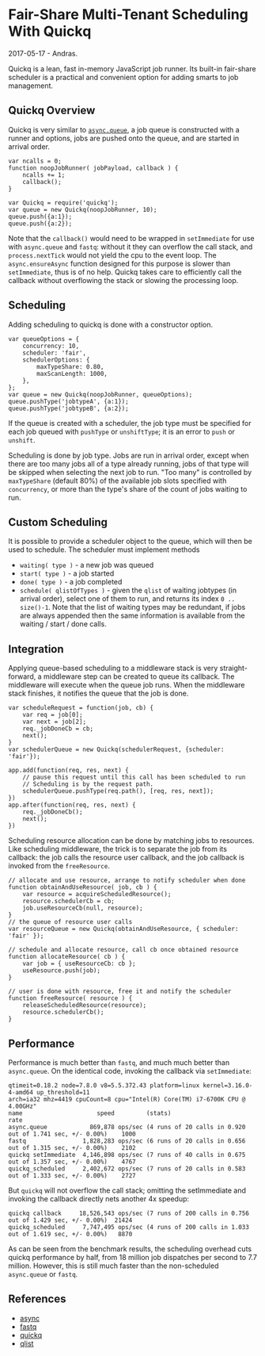 Fair-Share Multi-Tenant Scheduling With Quickq
==============================================
2017-05-17 - Andras.

Quickq is a lean, fast in-memory JavaScript job runner.  Its built-in fair-share
scheduler is a practical and convenient option for adding smarts to job management.


Quickq Overview
---------------

Quickq is very similar to [`async.queue`](https://npmjs.com/package/async), a job queue
is constructed with a runner and options, jobs are pushed onto the queue, and are
started in arrival order.

    var ncalls = 0;
    function noopJobRunner( jobPayload, callback ) {
        ncalls += 1;
        callback();
    }

    var Quickq = require('quickq');
    var queue = new Quickq(noopJobRunner, 10);
    queue.push({a:1});
    queue.push({a:2});

Note that the `callback()` would need to be wrapped in `setImmediate` for use with
`async.queue` and `fastq`: without it they can overflow the call stack, and
`process.nextTick` would not yield the cpu to the event loop.  The `async.ensureAsync`
function designed for this purpose is slower than `setImmediate`, thus is of no help.
Quickq takes care to efficiently call the callback without overflowing the stack or
slowing the processing loop.


Scheduling
----------

Adding scheduling to quickq is done with a constructor option.

    var queueOptions = {
        concurrency: 10,
        scheduler: 'fair',
        schedulerOptions: {
            maxTypeShare: 0.80,
            maxScanLength: 1000,
        },
    };
    var queue = new Quickq(noopJobRunner, queueOptions);
    queue.pushType('jobtypeA', {a:1});
    queue.pushType('jobtypeB', {a:2});

If the queue is created with a scheduler, the job type must be specified for each job
queued with `pushType` or `unshiftType`; it is an error to `push` or `unshift`.

Scheduling is done by job type.  Jobs are run in arrival order, except when there are
too many jobs all of a type already running, jobs of that type will be skipped when
selecting the next job to run.  "Too many" is controlled by `maxTypeShare` (default 80%)
of the available job slots specified with `concurrency`, or more than the type's share
of the count of jobs waiting to run.


Custom Scheduling
-----------------

It is possible to provide a scheduler object to the queue, which will then be used to
schedule.  The scheduler must implement methods

- `waiting( type )` - a new job was queued
- `start( type )` - a job started
- `done( type )` - a job completed
- `schedule( qlistOfTypes )` - given the `qlist` of waiting jobtypes (in arrival order),
  select one of them to run, and returns its index `0 .. size()-1`. Note that the list
  of waiting types may be redundant, if jobs are always appended then the same
  information is available from the waiting / start / done calls.

Integration
-----------

Applying queue-based scheduling to a middleware stack is very straight-forward, a
middleware step can be created to queue its callback.  The middleware will execute when
the queue job runs.  When the middleware stack finishes, it notifies the queue that
the job is done.

    var scheduleRequest = function(job, cb) {
        var req = job[0];
        var next = job[2];
        req._jobDoneCb = cb;
        next();
    }
    var schedulerQueue = new Quickq(schedulerRequest, {scheduler: 'fair'});

    app.add(function(req, res, next) {
        // pause this request until this call has been scheduled to run
        // Scheduling is by the request path.
        schedulerQueue.pushType(req.path(), [req, res, next]);
    })
    app.after(function(req, res, next) {
        req._jobDoneCb();
        next();
    })

Scheduling resource allocation can be done by matching jobs to resources.  Like
scheduling middleware, the trick is to separate the job from its callback:  the job
calls the resource user callback, and the job callback is invoked from the
`freeResource`.

    // allocate and use resource, arrange to notify scheduler when done
    function obtainAndUseResource( job, cb ) {
        var resource = acquireScheduledResource();
        resource.schedulerCb = cb;
        job.useResourceCb(null, resource);
    }
    // the queue of resource user calls
    var resourceQueue = new Quickq(obtainAndUseResource, { scheduler: 'fair' });

    // schedule and allocate resource, call cb once obtained resource
    function allocateResource( cb ) {
        var job = { useResourceCb: cb };
        useResource.push(job);
    }

    // user is done with resource, free it and notify the scheduler
    function freeResource( resource ) {
        releaseScheduledResource(resource);
        resource.schedulerCb();
    }

Performance
-----------

Performance is much better than `fastq`, and much much better than `async.queue`.
On the identical code, invoking the callback via `setImmediate`:

    qtimeit=0.18.2 node=7.8.0 v8=5.5.372.43 platform=linux kernel=3.16.0-4-amd64 up_threshold=11
    arch=ia32 mhz=4419 cpuCount=8 cpu="Intel(R) Core(TM) i7-6700K CPU @ 4.00GHz"
    name                     speed         (stats)                                                      rate
    async.queue            869,878 ops/sec (4 runs of 20 calls in 0.920 out of 1.741 sec, +/- 0.00%)    1000
    fastq                1,828,283 ops/sec (6 runs of 20 calls in 0.656 out of 1.315 sec, +/- 0.00%)    2102
    quickq setImmediate  4,146,898 ops/sec (7 runs of 40 calls in 0.675 out of 1.357 sec, +/- 0.00%)    4767
    quickq_scheduled     2,402,672 ops/sec (7 runs of 20 calls in 0.583 out of 1.333 sec, +/- 0.00%)    2727

But `quickq` will not overflow the call stack; omitting the setImmediate and invoking
the callback directly nets another 4x speedup:

    quickq callback     18,526,543 ops/sec (7 runs of 200 calls in 0.756 out of 1.429 sec, +/- 0.00%)  21424
    quickq_scheduled     7,747,495 ops/sec (4 runs of 200 calls in 1.033 out of 1.619 sec, +/- 0.00%)   8870

As can be seen from the benchmark results, the scheduling overhead cuts quickq
performance by half, from 18 million job dispatches per second to 7.7 million.
However, this is still much faster than the non-scheduled `async.queue` or `fastq`.


References
----------

- [async](https://npmjs.com/package/async)
- [fastq](https://npmjs.com/package/fastq)
- [quickq](https://npmjs.com/package/quickq)
- [qlist](https://npmjs.com/package/qlist)
